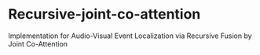 # Recursive-joint-co-attention
Implementation for Audio-Visual Event Localization via Recursive Fusion by Joint Co-Attention
